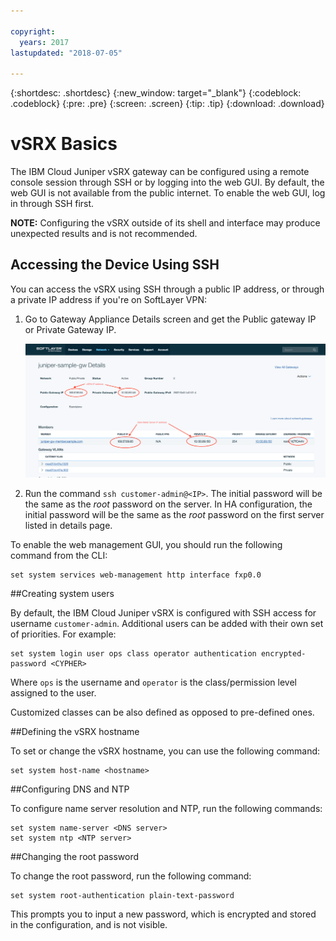 ```yaml
---

copyright:
  years: 2017
lastupdated: "2018-07-05"

---
```


{:shortdesc: .shortdesc}
{:new_window: target="_blank"}
{:codeblock: .codeblock}
{:pre: .pre}
{:screen: .screen}
{:tip: .tip}
{:download: .download}

# vSRX Basics
The IBM Cloud Juniper vSRX gateway can be configured using a remote console session through SSH or by logging into the web GUI. By default, the web GUI is not available from the public internet. To enable the web GUI, log in through SSH first.

**NOTE:** Configuring the vSRX outside of its shell and interface may produce unexpected results and is not recommended.

## Accessing the Device Using SSH

You can access the vSRX using SSH through a public IP address, or through a private IP address if you're on SoftLayer VPN:

1. Go to Gateway Appliance Details screen and get the Public gateway IP or Private Gateway IP.

	![Gateway Appliance Details](images/basics.png)

2. Run the command `ssh customer-admin@<IP>`. The initial password will be the same as the *root* password on the server. In HA configuration, the initial password will be the same as the *root* password on the first server listed in details page.

To enable the web management GUI, you should run the following command from the CLI:

```
set system services web-management http interface fxp0.0
```

##Creating system users

By default, the IBM Cloud Juniper vSRX is configured with SSH access for username `customer-admin`. Additional users can be added with their own set of priorities. For example:

```
set system login user ops class operator authentication encrypted-password <CYPHER>
```

Where `ops` is the username and `operator` is the class/permission level assigned to the user.

Customized classes can be also defined as opposed to pre-defined ones.

##Defining the vSRX hostname

To set or change the vSRX hostname, you can use the following command:

```
set system host-name <hostname>
```

##Configuring DNS and NTP

To configure name server resolution and NTP, run the following commands:

```
set system name-server <DNS server>
set system ntp <NTP server>
```

##Changing the root password

To change the root password, run the following command:

```
set system root-authentication plain-text-password
```

This prompts you to input a new password, which is encrypted and stored in the configuration, and is not visible.

